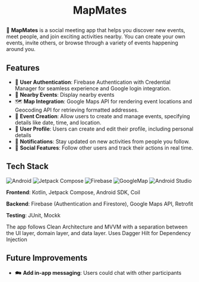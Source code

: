 # <p align="center">MapMates</p>
:dancers: **MapMates** is a social meeting app that helps you discover new events, meet people, and join exciting activities nearby.
You can create your own events, invite others, or browse through a variety of events happening around you. 

## Features
- :key: **User Authentication**: Firebase Authentication with Credential Manager for seamless experience and Google login integration.
- :mag_right: **Nearby Events**: Display nearby events
- 🗺️ **Map Integration**: Google Maps API for rendering event locations and Geocoding API for retrieving formatted addresses.
- :tada: **Event Creation**: Allow users to create and manage events, specifying details like date, time, and location.
- :man: **User Profile**: Users can create and edit their profile, including personal details
- 🔔 **Notifications**: Stay updated on new activities from people you follow.
- 🤝 **Social Features**: Follow other users and track their actions in real time.
## Tech Stack

![Android](https://img.shields.io/badge/Android-3DDC84?style=for-the-badge&logo=android&logoColor=white)
![Jetpack Compose](https://img.shields.io/badge/Jetpack_Compose-ffffff?style=for-the-badge&logo=jetpackcompose)
![Firebase](https://img.shields.io/badge/firebase-ffca28?style=for-the-badge&logo=firebase&logoColor=black)
![GoogleMap](https://img.shields.io/badge/Google_Map_Api-3d89fc?style=for-the-badge&logo=googlemaps&logoColor=white)
![Android Studio](https://img.shields.io/badge/Android_Studio-ffffff?style=for-the-badge&logo=androidstudio)

**Frontend**: Kotlin, Jetpack Compose, Android SDK, Coil

**Backend**: Firebase (Authentication and Firestore), Google Maps API, Retrofit

**Testing**: JUnit, Mockk

The app follows Clean Architecture and MVVM with a separation between the UI layer, domain layer, and data layer.
Uses Dagger Hilt for Dependency Injection

## Future Improvements
- 🗪 **Add in-app messaging**: Users could chat with other participants
